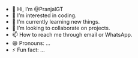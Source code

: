 - 👋 Hi, I’m @PranjalGT
- 👀 I’m interested in coding.
- 🌱 I’m currently learning new things.
- 💞️ I’m looking to collaborate on projects.
- 📫 How to reach me through email or WhatsApp.
- 😄 Pronouns: ...
- ⚡ Fun fact: ...

<!---
PranjalGT/PranjalGT is a ✨ special ✨ repository because its `README.md` (this file) appears on your GitHub profile.
You can click the Preview link to take a look at your changes.
--->

